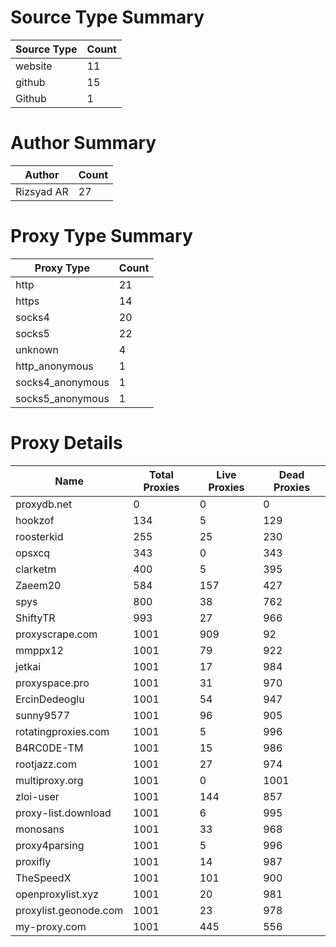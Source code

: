 # Source Type Summary

| Source Type | Count |
|-------------|-------|
| website | 11 |
| github | 15 |
| Github | 1 |


# Author Summary

| Author | Count |
|--------|-------|
| Rizsyad AR | 27 |


# Proxy Type Summary

| Proxy Type | Count |
|------------|-------|
| http | 21 |
| https | 14 |
| socks4 | 20 |
| socks5 | 22 |
| unknown | 4 |
| http_anonymous | 1 |
| socks4_anonymous | 1 |
| socks5_anonymous | 1 |


# Proxy Details

| Name | Total Proxies | Live Proxies | Dead Proxies |
|------|---------------|--------------|---------------|
| proxydb.net | 0 | 0 | 0 |
| hookzof | 134 | 5 | 129 |
| roosterkid | 255 | 25 | 230 |
| opsxcq | 343 | 0 | 343 |
| clarketm | 400 | 5 | 395 |
| Zaeem20 | 584 | 157 | 427 |
| spys | 800 | 38 | 762 |
| ShiftyTR | 993 | 27 | 966 |
| proxyscrape.com | 1001 | 909 | 92 |
| mmppx12 | 1001 | 79 | 922 |
| jetkai | 1001 | 17 | 984 |
| proxyspace.pro | 1001 | 31 | 970 |
| ErcinDedeoglu | 1001 | 54 | 947 |
| sunny9577 | 1001 | 96 | 905 |
| rotatingproxies.com | 1001 | 5 | 996 |
| B4RC0DE-TM | 1001 | 15 | 986 |
| rootjazz.com | 1001 | 27 | 974 |
| multiproxy.org | 1001 | 0 | 1001 |
| zloi-user | 1001 | 144 | 857 |
| proxy-list.download | 1001 | 6 | 995 |
| monosans | 1001 | 33 | 968 |
| proxy4parsing | 1001 | 5 | 996 |
| proxifly | 1001 | 14 | 987 |
| TheSpeedX | 1001 | 101 | 900 |
| openproxylist.xyz | 1001 | 20 | 981 |
| proxylist.geonode.com | 1001 | 23 | 978 |
| my-proxy.com | 1001 | 445 | 556 |
